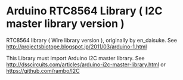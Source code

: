 # Arduino RTC8564 Library ( I2C master library version )
RTC8564 library ( Wire library version ), originally by en_daisuke. See http://projectsbiotope.blogspot.jp/2011/03/arduino-1.html

This Library must import Arduino I2C master library.
See http://dsscircuits.com/articles/arduino-i2c-master-library.html or https://github.com/rambo/I2C